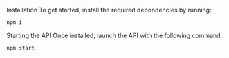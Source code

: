 Installation
To get started, install the required dependencies by running:
```
npm i
```

Starting the API
Once installed, launch the API with the following command:
```
npm start
```
